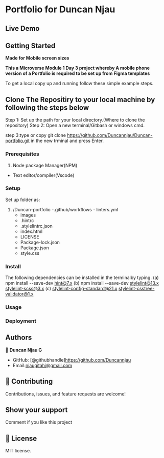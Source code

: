 # Portfolio for Duncan Njau
## Live Demo

## Getting Started

**Made for Mobile screen sizes**


**This a Microverse Module 1 Day 3 project whereby A mobile phone version of a Portfolio is required to be set up from Figma templates**

To get a local copy up and running follow these simple example steps.

## Clone The Repositiry to your local machine by following the steps below
Step 1: Set up the path for your local directory.(Where to clone the repository)
Step 2: Open a new terminal/Gitbash or windows cmd.

step 3:type or copy git clone https://github.com/Duncannjau/Duncan-portfolio.git in the new trminal and press Enter.

### Prerequisites

1. Node package Manager(NPM)
   
- Text editor/compiler(Vscode)

### Setup

Set up folder as:

1. /Duncan-portfolio -.github/workflows - linters.yml
   - images
   - .hintrc
   - .stylelintrc.json
   - index.html
   - LICENSE
   - Package-lock.json
   - Package.json
   - style.css

### Install

The following dependencies can be installed in the terminalby typing.
(a) npm install --save-dev hint@7.x
(b) npm install --save-dev stylelint@13.x stylelint-scss@3.x 
(c) stylelint-config-standard@21.x stylelint-csstree-validator@1.x

### Usage


### Deployment

## Authors

👤 **Duncan Njau G**

- GitHub: [@githubhandle]https://github.com/Duncannjau
- Email:njaugitahi@gmail.com

## 🤝 Contributing

Contributions, issues, and feature requests are welcome!

## Show your support

Comment if you like this project

## 📝 License
MIT license.
